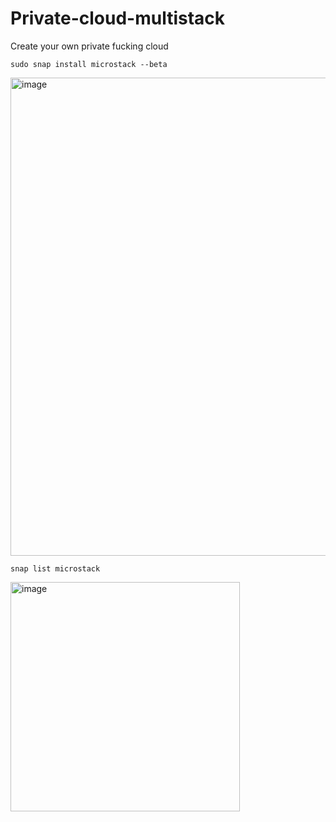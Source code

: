 # Private-cloud-multistack
Create your own private fucking cloud

```
sudo snap install microstack --beta
```
<img width="765" alt="image" src="https://user-images.githubusercontent.com/77326619/205580929-0a3013c6-e591-4e9e-93f6-c8cbcc66800d.png">

```
snap list microstack
```
<img width="367" alt="image" src="https://user-images.githubusercontent.com/77326619/205581323-2b4e98a0-3fb9-4f86-bc27-6c037f811a83.png">
